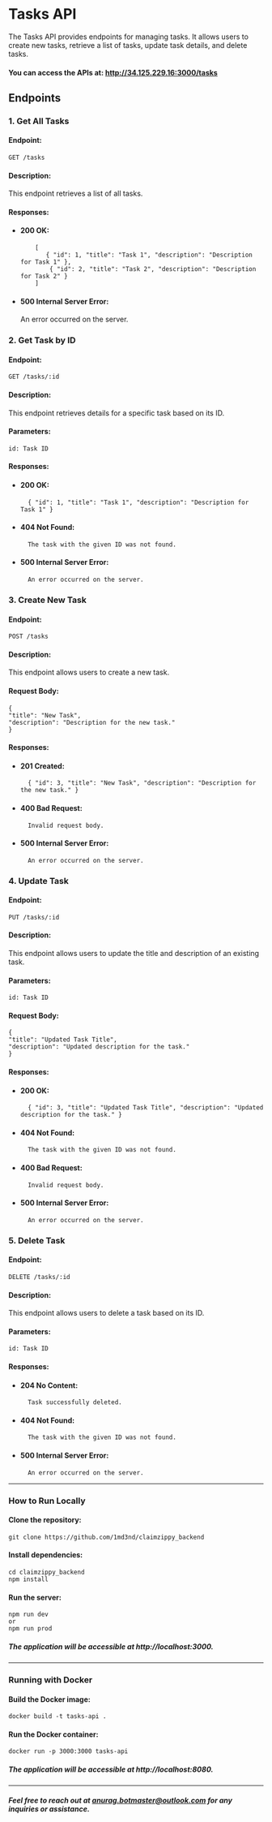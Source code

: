 # Tasks API

The Tasks API provides endpoints for managing tasks. It allows users to create new tasks, retrieve a list of tasks, update task details, and delete tasks.

#### You can access the APIs at: http://34.125.229.16:3000/tasks

## Endpoints

### 1. Get All Tasks

#### Endpoint:

    GET /tasks

#### Description:

This endpoint retrieves a list of all tasks.

#### Responses:

- #### 200 OK:

          [
             { "id": 1, "title": "Task 1", "description": "Description for Task 1" },
              { "id": 2, "title": "Task 2", "description": "Description for Task 2" }
          ]

- #### 500 Internal Server Error:

  An error occurred on the server.

### 2. Get Task by ID

#### Endpoint:

    GET /tasks/:id

#### Description:

This endpoint retrieves details for a specific task based on its ID.

#### Parameters:

    id: Task ID

#### Responses:

- #### 200 OK:

        { "id": 1, "title": "Task 1", "description": "Description for Task 1" }

- #### 404 Not Found:

        The task with the given ID was not found.

- #### 500 Internal Server Error:
        An error occurred on the server.

### 3. Create New Task

#### Endpoint:

    POST /tasks

#### Description:

This endpoint allows users to create a new task.

#### Request Body:

    {
    "title": "New Task",
    "description": "Description for the new task."
    }

#### Responses:

- #### 201 Created:

        { "id": 3, "title": "New Task", "description": "Description for the new task." }

- #### 400 Bad Request:
        Invalid request body.
- #### 500 Internal Server Error:
        An error occurred on the server.

### 4. Update Task

#### Endpoint:

    PUT /tasks/:id

#### Description:

This endpoint allows users to update the title and description of an existing task.

#### Parameters:

    id: Task ID

#### Request Body:

    {
    "title": "Updated Task Title",
    "description": "Updated description for the task."
    }

#### Responses:

- #### 200 OK:

        { "id": 3, "title": "Updated Task Title", "description": "Updated description for the task." }

- #### 404 Not Found:
        The task with the given ID was not found.
- #### 400 Bad Request:
        Invalid request body.
- #### 500 Internal Server Error:
        An error occurred on the server.

### 5. Delete Task

#### Endpoint:

    DELETE /tasks/:id

#### Description:

This endpoint allows users to delete a task based on its ID.

#### Parameters:

    id: Task ID

#### Responses:

- #### 204 No Content:
        Task successfully deleted.
- #### 404 Not Found:
        The task with the given ID was not found.
- #### 500 Internal Server Error:
        An error occurred on the server.

---

### How to Run Locally

#### Clone the repository:

    git clone https://github.com/1md3nd/claimzippy_backend

#### Install dependencies:

    cd claimzippy_backend
    npm install

#### Run the server:

    npm run dev
    or
    npm run prod

##### The application will be accessible at http://localhost:3000.

---

### Running with Docker

#### Build the Docker image:

    docker build -t tasks-api .

#### Run the Docker container:

    docker run -p 3000:3000 tasks-api

##### The application will be accessible at http://localhost:8080.

---

##### Feel free to reach out at anurag.botmaster@outlook.com for any inquiries or assistance.

